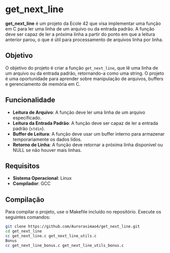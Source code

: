 # get_next_line

**get_next_line** é um projeto da Ecole 42 que visa implementar uma função em C para ler uma linha de um arquivo ou da entrada padrão. A função deve ser capaz de ler a próxima linha a partir do ponto em que a leitura anterior parou, o que é útil para processamento de arquivos linha por linha.

## Objetivo

O objetivo do projeto é criar a função `get_next_line`, que lê uma linha de um arquivo ou da entrada padrão, retornando-a como uma string. O projeto é uma oportunidade para aprender sobre manipulação de arquivos, buffers e gerenciamento de memória em C.

## Funcionalidade

- **Leitura de Arquivo**: A função deve ler uma linha de um arquivo especificado.
- **Leitura da Entrada Padrão**: A função deve ser capaz de ler a entrada padrão (`stdin`).
- **Buffer de Leitura**: A função deve usar um buffer interno para armazenar temporariamente os dados lidos.
- **Retorno de Linha**: A função deve retornar a próxima linha disponível ou NULL se não houver mais linhas.

## Requisitos

- **Sistema Operacional**: Linux
- **Compilador**: GCC

## Compilação

Para compilar o projeto, use o Makefile incluído no repositório. Execute os seguintes comandos:

```bash
git clone https://github.com/Aurorasimao4/get_next_line.git
cd get_next_line
cc get_next_line.c get_next_line_utils.c
Bonus
cc get_next_line_bonus.c get_next_line_utils_bonus.c 

